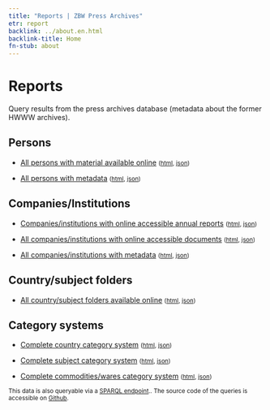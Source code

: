 ```yaml
---
title: "Reports | ZBW Press Archives"
etr: report
backlink: ../about.en.html
backlink-title: Home
fn-stub: about
---
```


# Reports

Query results from the press archives database (metadata about the former HWWW archives).

## Persons

* [All persons with material available online](https://pm20.zbw.eu/report/pm20_result.en.html?jsonFile=pe/persons.en.json&main_title=All+persons+with+material+available+online) <small>([html](pe/persons.en.html), [json](pe/persons.en.json))</small>

* [All persons with metadata](https://pm20.zbw.eu/report/pm20_result.en.html?jsonFile=pe/persons_with_metadata.en.json&main_title=All+persons+with+metadata) <small>([html](pe/persons_with_metadata.en.html), [json](pe/persons_with_metadata.en.json))</small>

## Companies/Institutions

* [Companies/institutions with online accessible annual reports](https://pm20.zbw.eu/report/pm20_result.en.html?jsonFile=co/companies_with_reports.en.json&main_title=Companies/institutions+with+online+accessible+annual+reports) <small>([html](co/companies_with_reports.en.html), [json](co/companies_with_reports.en.json))</small>

* [All companies/institutions with online accessible documents](https://pm20.zbw.eu/report/pm20_result.en.html?jsonFile=co/companies.en.json&main_title=All+companies/institutions+with+online+accessible+documents) <small>([html](co/companies.en.html), [json](co/companies.en.json))</small>

* [All companies/institutions with metadata](https://pm20.zbw.eu/report/pm20_result.en.html?jsonFile=co/companies_with_metadata.en.json&main_title=All+companies/institutions+with+metadata) <small>([html](co/companies_with_metadata.en.html), [json](co/companies_with_metadata.en.json))</small>

## Country/subject folders

* [All country/subject folders available online](https://pm20.zbw.eu/report/pm20_result.en.html?jsonFile=sh/subject_folders.en.json&main_title=All+country/subject+folders+available+online) <small>([html](sh/subject_folders.en.html), [json](sh/subject_folders.en.json))</small>

## Category systems

* [Complete country category system](https://pm20.zbw.eu/report/pm20_result.en.html?jsonFile=vocab/geo_by_signature.en.json&main_title=Complete+country+category+system) <small>([html](vocab/geo_by_signature.en.html), [json](vocab/geo_by_signature.en.json))</small>

* [Complete subject category system](https://pm20.zbw.eu/report/pm20_result.en.html?jsonFile=vocab/subject_by_signature.en.json&main_title=Complete+subject+category+system) <small>([html](vocab/subject_by_signature.en.html), [json](vocab/subject_by_signature.en.json))</small>

* [Complete commodities/wares category system](https://pm20.zbw.eu/report/pm20_result.en.html?jsonFile=vocab/ware_by_signature.en.json&main_title=Complete+commodities/wares+category+system) <small>([html](vocab/ware_by_signature.en.html), [json](vocab/ware_by_signature.en.json))</small>

<small>This data is also queryable via a [SPARQL endpoint](http://zbw.eu/beta/sparql-lab/about#pm20).. The source code of the queries is accessible on [Github](https://github.com/zbw/sparql-queries/tree/master/pm20).</small>
